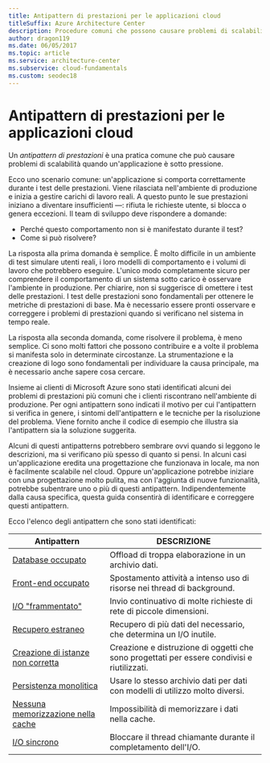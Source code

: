 ```yaml
---
title: Antipattern di prestazioni per le applicazioni cloud
titleSuffix: Azure Architecture Center
description: Procedure comuni che possono causare problemi di scalabilità.
author: dragon119
ms.date: 06/05/2017
ms.topic: article
ms.service: architecture-center
ms.subservice: cloud-fundamentals
ms.custom: seodec18
---
```


# <a name="performance-antipatterns-for-cloud-applications"></a>Antipattern di prestazioni per le applicazioni cloud

Un *antipattern di prestazioni* è una pratica comune che può causare problemi di scalabilità quando un'applicazione è sotto pressione.

Ecco uno scenario comune: un'applicazione si comporta correttamente durante i test delle prestazioni. Viene rilasciata nell'ambiente di produzione e inizia a gestire carichi di lavoro reali. A questo punto le sue prestazioni iniziano a diventare insufficienti &mdash;: rifiuta le richieste utente, si blocca o genera eccezioni. Il team di sviluppo deve rispondere a domande:

- Perché questo comportamento non si è manifestato durante il test?
- Come si può risolvere?

La risposta alla prima domanda è semplice. È molto difficile in un ambiente di test simulare utenti reali, i loro modelli di comportamento e i volumi di lavoro che potrebbero eseguire. L'unico modo completamente sicuro per comprendere il comportamento di un sistema sotto carico è osservare l'ambiente in produzione. Per chiarire, non si suggerisce di omettere i test delle prestazioni. I test delle prestazioni sono fondamentali per ottenere le metriche di prestazioni di base. Ma è necessario essere pronti osservare e correggere i problemi di prestazioni quando si verificano nel sistema in tempo reale.

La risposta alla seconda domanda, come risolvere il problema, è meno semplice. Ci sono molti fattori che possono contribuire e a volte il problema si manifesta solo in determinate circostanze. La strumentazione e la creazione di logo sono fondamentali per individuare la causa principale, ma è necessario anche sapere cosa cercare.

Insieme ai clienti di Microsoft Azure sono stati identificati alcuni dei problemi di prestazioni più comuni che i clienti riscontrano nell'ambiente di produzione. Per ogni antipattern sono indicati il motivo per cui l'antipattern si verifica in genere, i sintomi dell'antipattern e le tecniche per la risoluzione del problema. Viene fornito anche il codice di esempio che illustra sia l'antipattern sia la soluzione suggerita.

Alcuni di questi antipatterns potrebbero sembrare ovvi quando si leggono le descrizioni, ma si verificano più spesso di quanto si pensi. In alcuni casi un'applicazione eredita una progettazione che funzionava in locale, ma non è facilmente scalabile nel cloud. Oppure un'applicazione potrebbe iniziare con una progettazione molto pulita, ma con l'aggiunta di nuove funzionalità, potrebbe subentrare uno o più di questi antipattern. Indipendentemente dalla causa specifica, questa guida consentirà di identificare e correggere questi antipattern.

Ecco l'elenco degli antipattern che sono stati identificati:

| Antipattern | DESCRIZIONE |
|-------------|-------------|
| [Database occupato][BusyDatabase] | Offload di troppa elaborazione in un archivio dati. |
| [Front-end occupato][BusyFrontEnd] | Spostamento attività a intenso uso di risorse nei thread di background. |
| [I/O "frammentato"][ChattyIO] | Invio continuativo di molte richieste di rete di piccole dimensioni. |
| [Recupero estraneo][ExtraneousFetching] | Recupero di più dati del necessario, che determina un I/O inutile. |
| [Creazione di istanze non corretta][ImproperInstantiation] | Creazione e distruzione di oggetti che sono progettati per essere condivisi e riutilizzati. |
| [Persistenza monolitica][MonolithicPersistence] | Usare lo stesso archivio dati per dati con modelli di utilizzo molto diversi. |
| [Nessuna memorizzazione nella cache][NoCaching] | Impossibilità di memorizzare i dati nella cache. |
| [I/O sincrono][SynchronousIO] | Bloccare il thread chiamante durante il completamento dell'I/O. |

[BusyDatabase]: ./busy-database/index.md
[BusyFrontEnd]: ./busy-front-end/index.md
[ChattyIO]: ./chatty-io/index.md
[ExtraneousFetching]: ./extraneous-fetching/index.md
[ImproperInstantiation]: ./improper-instantiation/index.md
[MonolithicPersistence]: ./monolithic-persistence/index.md
[NoCaching]: ./no-caching/index.md
[SynchronousIO]: ./synchronous-io/index.md
